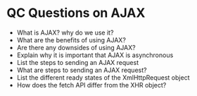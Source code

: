# QC Questions on AJAX

 - What is AJAX? why do we use it? 
 - What are the benefits of using AJAX? 
 - Are there any downsides of using AJAX? 
 - Explain why it is important that AJAX is asynchronous 
 - List the steps to sending an AJAX request 
 - What are steps to sending an AJAX request? 
 - List the different ready states of the XmlHttpRequest object 
 - How does the fetch API differ from the XHR object? 
